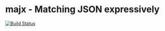 # majx - Matching JSON expressively
[![Build Status](https://travis-ci.org/qaware/majx.svg?branch=master)](https://travis-ci.org/qaware/majx)

